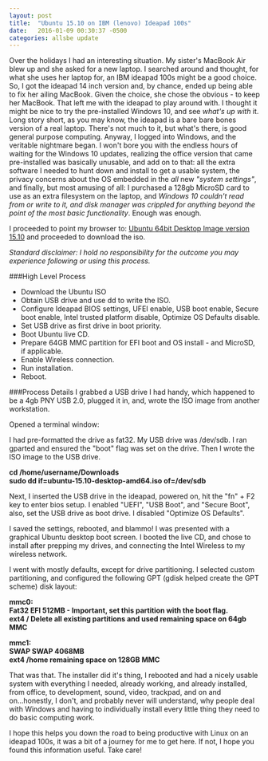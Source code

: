 ```yaml
---
layout: post
title:  "Ubuntu 15.10 on IBM (lenovo) Ideapad 100s"
date:   2016-01-09 00:30:37 -0500
categories: allsbe update
---
```

Over the holidays I had an interesting situation.  My sister's MacBook Air blew up and she asked for a new laptop.  I searched around and thought, for what she uses her laptop for, an IBM ideapad 100s might be a good choice.  So, I got the ideapad 14 inch version and, by chance, ended up being able to fix her ailing MacBook.  Given the choice, she chose the obvious - to keep her MacBook.  That left me with the ideapad to play around with.  I thought it might be nice to try the pre-installed Windows 10, and see *what's up with* it.  Long story short, as you may know, the ideapad is a bare bare bones version of a real laptop.  There's not much to it, but what's there, is good general purpose computing.  Anyway, I logged into Windows, and the veritable nightmare began.  I won't bore you with the endless hours of waiting for the Windows 10 updates, realizing the office version that came pre-installed was basically unusable, and add on to that: all the extra software I needed to hunt down and install to get a usable system, the privacy concerns about the OS embedded in the *all* new *"system settings"*, and finally, but most amusing of all:  I purchased a 128gb MicroSD card to use as an extra filesystem on the laptop, and *Windows 10 couldn't read from or write to it, and disk manager was crippled for anything beyond the point of the most basic functionality*.  Enough was enough.

I proceeded to point my browser to:  [Ubuntu 64bit Desktop Image version 15.10](http://mirror.pnl.gov/releases/15.10/ubuntu-15.10-desktop-amd64.iso) and proceeded to download the iso.

*Standard disclaimer:  I hold no responsibility for the outcome you may experience following or using this process.*

###High Level Process
* Download the Ubuntu ISO
* Obtain USB drive and use dd to write the ISO.
* Configure Ideapad BIOS settings, UFEI enable, USB boot enable, Secure boot enable, Intel trusted platform disable, Optimize OS Defaults disable.
* Set USB drive as first drive in boot priority.
* Boot Ubuntu live CD.
* Prepare 64GB MMC partition for EFI boot and OS install - and MicroSD, if applicable.
* Enable Wireless connection.
* Run installation.
* Reboot. 

###Process Details
I grabbed a USB drive I had handy, which happened to be a 4gb PNY USB 2.0, plugged it in, and, wrote the ISO image from another workstation.

Opened a terminal window:

I had pre-formatted the drive as fat32.
My USB drive was /dev/sdb.  I ran gparted and ensured the "boot" flag was set on the drive.  Then I wrote the ISO image to the USB drive.

**cd /home/username/Downloads**  
**sudo dd if=ubuntu-15.10-desktop-amd64.iso of=/dev/sdb**  

Next, I inserted the USB drive in the ideapad, powered on, hit the "fn" + F2 key to enter bios setup.  I enabled "UEFI", "USB Boot", and "Secure Boot", also, set the USB drive as boot drive.  I disabled "Optimize OS Defaults".

I saved the settings, rebooted, and blammo!  I was presented with a graphical Ubuntu desktop boot screen.  I booted the live CD, and chose to install after prepping my drives, and connecting the Intel Wireless to my wireless network.

I went with mostly defaults, except for drive partitioning.  I selected custom partitioning, and configured the following GPT (gdisk helped create the GPT scheme) disk layout:


**mmc0:**  
  **Fat32 EFI  512MB - Important, set this partition with the boot flag.**  
  **ext4 /     Delete all existing partitions and used remaining space on 64gb MMC**  
  
**mmc1:**  
  **SWAP SWAP  4068MB**  
  **ext4 /home remaining space on 128GB MMC**  


That was that.  The installer did it's thing, I rebooted and had a nicely usable system with everything I needed, already working, and already installed, from office, to development, sound, video, trackpad, and on and on...honestly, I don't, and probably never will understand, why people deal with Windows and having to individually install every little thing they need to do basic computing work.

I hope this helps you down the road to being productive with Linux on an ideapad 100s, it was a bit of a journey for me to get here.  If not, I hope you found this information useful.  Take care!
